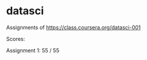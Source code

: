 datasci
=======

Assignments of https://class.coursera.org/datasci-001

Scores:

Assignment 1: 55 / 55

